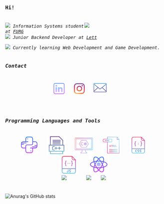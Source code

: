 <h3 >
  <samp>Hi!</samp>
</h3>

# 

<img src="https://user-images.githubusercontent.com/86380516/138404848-63f316ee-4d39-48ac-859b-1d337f8c07ac.gif" width="250" align="right">

<samp><i>
 <img src="https://media0.giphy.com/media/cLN4oXeiNWhNEKcA6E/giphy.gif?cid=790b7611aaf0683090b9382caf94674ee5cfd471a3eb9395&rid=giphy.gif&ct=s" width="30"> Information Systems student at <a href="https://www.furg.br/"> FURG </a> <br>
  <img src="https://media4.giphy.com/media/Me7PBESMDoWyzSN9M9/giphy.gif?cid=790b7611240ca99c1c824f1867dd1e33928897012f2af804&rid=giphy.gif&ct=s" width="30"> Junior Backend Developer at <a href="https://www.lett.digital/"> Lett </a><br></i></samp>
  
  <samp><i> <img src="https://media0.giphy.com/media/XSmHWLpvdycR6xukzC/giphy.gif?cid=790b76112bd0dea8d1d1027ed8c902bc4ea2cfa1ff390eed&rid=giphy.gif&ct=s" width="30"> Currently learning Web Development and Game Development.</i></samp>
 <br><br>
 
 <h3><samp><i>Contact</i></samp></h3> 
 
 #
 
<p align="center">
  <a href="https://www.linkedin.com/in/andressa-constantino/"><img src="https://github.com/Andressalconstantino/andressalconstantino/blob/main/icons/linkedin.png" width="37"/></a>
  &#8287;&#8287;&#8287;&#8287;&#8287;
   <a href="https://www.instagram.com/andressa_c0nst4nt1n0/"><img src="https://github.com/Andressalconstantino/andressalconstantino/blob/main/icons/instagram.png" width="37"/></a>
  &#8287;&#8287;&#8287;&#8287;&#8287;
  <a href='mailto:andressaconstantinooficiall@gmail.com'><img src="https://github.com/Andressalconstantino/andressalconstantino/blob/main/icons/email.png" width="43"/></a>
  &#8287;&#8287;&#8287;&#8287;&#8287;
  
</p>

 <br><br>
 
 <h3><samp><i>Programming Languages and Tools</i></samp></h3> 
 
#


<p align="center">
&#8287;&#8287;&#8287;&#8287;&#8287; <img src="https://github.com/Andressalconstantino/andressalconstantino/blob/main/icons/python.png" width="60" alt="Python"/> &#8287;&#8287;&#8287;&#8287;&#8287; <img src="https://github.com/Andressalconstantino/andressalconstantino/blob/main/icons/cpp.png" width="60" alt="C++"/> &#8287;&#8287;&#8287;&#8287;&#8287; <img src="https://github.com/Andressalconstantino/andressalconstantino/blob/main/icons/csharp.png" width="60"/> &#8287;&#8287;&#8287;&#8287;&#8287; <img src="https://github.com/Andressalconstantino/andressalconstantino/blob/main/icons/html.png" width="60"/>  &#8287;&#8287;&#8287;&#8287;&#8287; <img src="https://github.com/Andressalconstantino/andressalconstantino/blob/main/icons/css.png" width="60"/> &#8287;&#8287;&#8287;&#8287;&#8287; <img src="https://github.com/Andressalconstantino/andressalconstantino/blob/main/icons/js.png" width="60"/> &#8287;&#8287;&#8287;&#8287;&#8287;&#8287;&#8287; <img src="https://github.com/Andressalconstantino/andressalconstantino/blob/main/icons/react.png" width="60"/> 
<br><img src="https://cdn.icon-icons.com/icons2/2107/PNG/512/folder_type_vscode_opened_icon_129795.png" width="55"/> &#8287;&#8287;&#8287;&#8287;&#8287;&#8287;&#8287;  &#8287;&#8287;&#8287;&#8287;&#8287;&#8287; <a href="https://unity.com"><img src="https://cdn.icon-icons.com/icons2/1495/PNG/512/unityeditoricon_103179.png" width="55"/></a>  &#8287;&#8287;&#8287;&#8287;&#8287;&#8287; <a href="https://www.jetbrains.com/pt-br/webstorm/"><img src="https://cdn.icon-icons.com/icons2/2415/PNG/512/webstorm_plain_logo_icon_146294.png" width="52"/></a>
</p>

#

<p align="center"> 
  
  ![Anurag's GitHub stats](https://github-readme-stats.vercel.app/api?username=Andressalconstantino&show_icons=true&theme=tokyonight) 
</p>


<!--
**Andressalconstantino/andressalconstantino** is a ✨ _special_ ✨ repository because its `README.md` (this file) appears on your GitHub profile.

Here are some ideas to get you started:

- 🔭 I’m currently working on ...
- 🌱 I’m currently learning ...
- 👯 I’m looking to collaborate on ...
- 🤔 I’m looking for help with ...
- 💬 Ask me about ...
- 📫 How to reach me: ...
- 😄 Pronouns: ...
- ⚡ Fun fact: ...
-->
